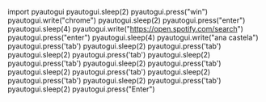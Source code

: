 import pyautogui
pyautogui.sleep(2)
pyautogui.press("win")
pyautogui.write("chrome")
pyautogui.sleep(2)
pyautogui.press("enter")
pyautogui.sleep(4)
pyautogui.write("https://open.spotify.com/search")
pyautogui.press("enter")
pyautogui.sleep(4)
pyautogui.write("ana castela")
pyautogui.press('tab')
pyautogui.sleep(2)
pyautogui.press('tab')
pyautogui.sleep(2)
pyautogui.press('tab')
pyautogui.sleep(2)
pyautogui.press('tab')
pyautogui.sleep(2)
pyautogui.press('tab')
pyautogui.sleep(2)
pyautogui.press('tab')
pyautogui.sleep(2)
pyautogui.press('tab')
pyautogui.sleep(2)
pyautogui.press('tab')
pyautogui.sleep(2)
pyautogui.press("Enter")
